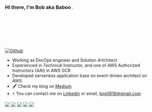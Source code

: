 ### Hi there, I'm Bob aka Baboo <a href="https://www.gautamkrishnar.com/"><img src="https://media.giphy.com/media/hvRJCLFzcasrR4ia7z/giphy.gif" width="3%"></a>

[![Github](https://img.shields.io/github/followers/BabooPan?label=Follow&style=social)](https://github.com/BabooPan)

- Working as DevOps engineer and Solution Artchitect
- Experienced in Technical Instructor, and one of AWS Authorized Instructors (AAI) in AWS GCR
- Developed serverless application base on event-driven architect on AWS
- 🖋 Check my blog on [Medium](https://baboopan.medium.com/)
- ⚡  You can contact me on [Linkedin](https://www.linkedin.com/in/kun-yi-pan-741a14105/) or email, lpig0818@gmail.com

![](https://github-profile-summary-cards.vercel.app/api/cards/profile-details?username=baboopan&theme=nord_dark)
![](https://github-profile-summary-cards.vercel.app/api/cards/repos-per-language?username=baboopan&theme=nord_dark)
![](https://github-profile-summary-cards.vercel.app/api/cards/most-commit-language?username=baboopan&theme=nord_dark)
![](https://github-profile-summary-cards.vercel.app/api/cards/stats?username=baboopan&theme=nord_dark)
![](https://github-profile-summary-cards.vercel.app/api/cards/productive-time?username=baboopan&theme=nord_dark&utcOffset=8)

<!-- [![Anurag's GitHub stats](https://github-readme-stats.vercel.app/api?username=baboopan&count_private=true&show_icons=true&theme=onedark)](https://github.com/BabooPan?tab=repositories) -->
